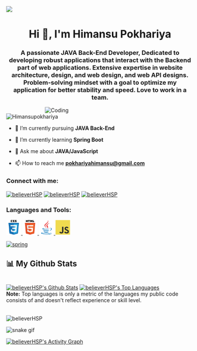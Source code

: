 <img  src="https://visme.co/blog/wp-content/uploads/2019/10/animated-presentation-software-header-wide.gif">

<h1 align="center">Hi 👋, I'm Himansu Pokhariya</h1>
<h3 align="center">
A passionate JAVA Back-End Developer, Dedicated to developing robust applications that interact with the Backend part of web applications. Extensive expertise in website architecture, design, and web design, and web API designs. Problem-solving mindset with a goal to optimize my application for better stability and speed. Love to work in a team.</h3>

<img align="right" alt="Coding" width="400" src="https://lyshtechnology.com/admin/assets/img/animation_images/developer.gif">

<p align="left"> <img src="https://komarev.com/ghpvc/?username=Himansupokhariya&label=Profile%20views&color=0e75b6&style=flat" alt="Himansupokhariya" /> </p>

- 🔭 I’m currently pursuing **JAVA Back-End**

- 🌱 I’m currently learning **Spring Boot**
 
- 💬 Ask me about **JAVA/JavaScript**

- 📫 How to reach me **pokhariyahimansu@gmail.com**

<h3 align="left">Connect with me:</h3>
<p align="left">
<a href="https://twitter.com/pokhariyahiman1" target="blank"><img align="center" src="https://raw.githubusercontent.com/rahuldkjain/github-profile-readme-generator/master/src/images/icons/Social/twitter.svg" alt="believerHSP" height="30" width="40" /></a>
<a href="https://www.linkedin.com/in/himansu-pokhariya-922405101/" target="blank"><img align="center" src="https://raw.githubusercontent.com/rahuldkjain/github-profile-readme-generator/master/src/images/icons/Social/linked-in-alt.svg" alt="believerHSP" height="30" width="40" /></a>
<a href="https://www.hackerrank.com/pokhariyahimansu" target="blank"><img align="center" src="https://raw.githubusercontent.com/rahuldkjain/github-profile-readme-generator/master/src/images/icons/Social/hackerrank.svg" alt="believerHSP" height="30" width="40" /></a>


<h3 align="left">Languages and Tools:</h3>
<p align="left"> <a href="https://www.w3schools.com/css/" target="_blank" rel="noreferrer"> <img src="https://raw.githubusercontent.com/devicons/devicon/master/icons/css3/css3-original-wordmark.svg" alt="css3" width="40" height="40"/> </a> <a href="https://www.w3.org/html/" target="_blank" rel="noreferrer"> <img src="https://raw.githubusercontent.com/devicons/devicon/master/icons/html5/html5-original-wordmark.svg" alt="html5" width="40" height="40"/> </a> <a href="https://www.java.com" target="_blank" rel="noreferrer"> <img src="https://raw.githubusercontent.com/devicons/devicon/master/icons/java/java-original.svg" alt="java" width="40" height="40"/> </a> 
  <a href="https://developer.mozilla.org/en-US/docs/Web/JavaScript" target="_blank" rel="noreferrer">
    <img src="https://raw.githubusercontent.com/devicons/devicon/master/icons/javascript/javascript-original.svg" alt="javascript" width="40" height="40"/> </a>

  <a href="https://spring.io/" target="_blank" rel="noreferrer"> <img src="https://www.vectorlogo.zone/logos/springio/springio-icon.svg" alt="spring" width="40" height="40"/> </a> </p>


## 📊 My Github Stats
  <br/>
    <a href="https://github.com/believerHSP/github-readme-stats"><img alt="believerHSP's Github Stats" src="https://github-readme-stats.vercel.app/api?username=believerHSP&show_icons=true&count_private=true&theme=react&hide_border=true&bg_color=0D1117" /></a>
  <a href="https://github.com/believerHSP/github-readme-stats"><img alt="believerHSP's Top Languages" src="https://github-readme-stats.vercel.app/api/top-langs/?username=believerHSP&langs_count=8&count_private=true&layout=compact&theme=react&hide_border=true&bg_color=0D1117" /></a>
  <br/>
  <b>Note:</b> Top languages is only a metric of the languages my public code consists of and doesn't reflect experience or skill level.

<br/>
<br/>

<p><img align="center" src="https://github-readme-streak-stats.herokuapp.com/?user=believerHSP&&theme=tokyonight" alt="believerHSP" /></p>

![snake gif](https://github.com/believerHSP/believerHSP/blob/output/github-contribution-grid-snake.gif)

<a href="https://github.com/believerHSP/github-readme-activity-graph"><img alt="believerHSP's Activity Graph" src="https://activity-graph.herokuapp.com/graph?username=believerHSP&bg_color=0D1117&color=5BCDEC&line=5BCDEC&point=FFFFFF&hide_border=true" /></a>
<br/>
